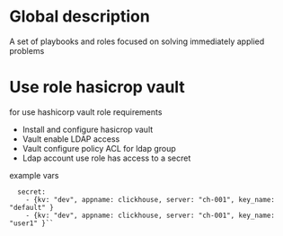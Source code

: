 # Global description
A set of playbooks and roles focused on solving immediately applied problems

# Use role hasicrop vault

for use hashicorp vault role requirements

- Install and configure hasicrop vault
- Vault enable LDAP access
- Vault configure policy ACL for ldap group
- Ldap account use role has access to a secret

example vars
```vault:
  secret:
    - {kv: "dev", appname: clickhouse, server: "ch-001", key_name: "default" }
    - {kv: "dev", appname: clickhouse, server: "ch-001", key_name: "user1" }``